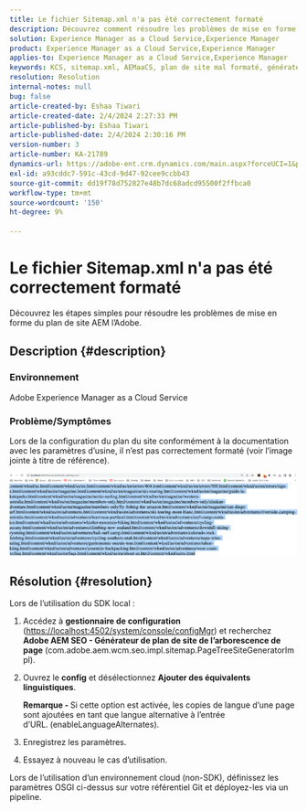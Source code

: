 ```yaml
---
title: Le fichier Sitemap.xml n'a pas été correctement formaté
description: Découvrez comment résoudre les problèmes de mise en forme du plan de site dans les AEM d’Adobe sans complications.
solution: Experience Manager as a Cloud Service,Experience Manager
product: Experience Manager as a Cloud Service,Experience Manager
applies-to: Experience Manager as a Cloud Service,Experience Manager
keywords: KCS, sitemap.xml, AEMaaCS, plan de site mal formaté, générateur de plan de site de l’arborescence de page, équivalent linguistique
resolution: Resolution
internal-notes: null
bug: false
article-created-by: Eshaa Tiwari
article-created-date: 2/4/2024 2:27:33 PM
article-published-by: Eshaa Tiwari
article-published-date: 2/4/2024 2:30:16 PM
version-number: 3
article-number: KA-21789
dynamics-url: https://adobe-ent.crm.dynamics.com/main.aspx?forceUCI=1&pagetype=entityrecord&etn=knowledgearticle&id=a654be82-69c3-ee11-9079-6045bd006295
exl-id: a93cddc7-591c-43cd-9d47-92cee9ccbb43
source-git-commit: dd19f78d752827e48b7dc68adcd95500f2ffbca0
workflow-type: tm+mt
source-wordcount: '150'
ht-degree: 9%

---
```


# Le fichier Sitemap.xml n&#39;a pas été correctement formaté


Découvrez les étapes simples pour résoudre les problèmes de mise en forme du plan de site AEM l’Adobe.

## Description {#description}


### <b>Environnement</b>

Adobe Experience Manager as a Cloud Service



### <b>Problème/Symptômes</b>

Lors de la configuration du plan du site conformément à la documentation avec les paramètres d’usine, il n’est pas correctement formaté (voir l’image jointe à titre de référence).

![](assets/___a754be82-69c3-ee11-9079-6045bd006295___.png)


## Résolution {#resolution}


Lors de l’utilisation du SDK local :

1. Accédez à <b>gestionnaire de configuration</b> ([https://localhost:4502/system/console/configMgr](http://localhost:4502/system/console/configMgr%29 "Suivez le lien.")) et recherchez <b>Adobe AEM SEO - Générateur de plan de site de l’arborescence de page</b> (com.adobe.aem.wcm.seo.impl.sitemap.PageTreeSiteGeneratorImpl).


2. Ouvrez le <b>config</b> et désélectionnez <b>Ajouter des équivalents linguistiques</b>.



   <b>Remarque - </b>Si cette option est activée, les copies de langue d’une page sont ajoutées en tant que langue alternative à l’entrée d’URL.<b> </b>(enableLanguageAlternates).


3. Enregistrez les paramètres.


4. Essayez à nouveau le cas d’utilisation.


Lors de l’utilisation d’un environnement cloud (non-SDK), définissez les paramètres OSGI ci-dessus sur votre référentiel Git et déployez-les via un pipeline.
